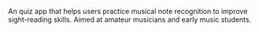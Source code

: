 An quiz app that helps users practice musical note
recognition to improve sight-reading skills. Aimed
at amateur musicians and early music students.
